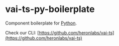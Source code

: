 # vai-ts-py-boilerplate

Component boilerplate for [Python](Pyther).

Check our CLI: [https://github.com/heronlabs/vai-ts](https://github.com/heronlabs/vai-ts)
